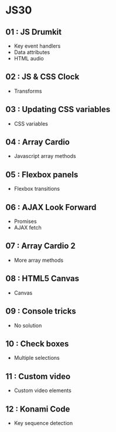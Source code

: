 # JS30

## 01 : JS Drumkit
+ Key event handlers
+ Data attributes
+ HTML audio

## 02 : JS & CSS Clock
+ Transforms

## 03 : Updating CSS variables
+ CSS variables

## 04 : Array Cardio
+ Javascript array methods

## 05 : Flexbox panels
+ Flexbox transitions

## 06 : AJAX Look Forward
+ Promises
+ AJAX fetch

## 07 : Array Cardio 2
+ More array methods

## 08 : HTML5 Canvas
+ Canvas

## 09 : Console tricks
+ No solution

## 10 : Check boxes
+ Multiple selections

## 11 : Custom video
+ Custom video elements

## 12 : Konami Code
+ Key sequence detection